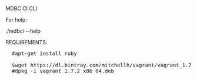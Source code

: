 MDBC CI CLI

For help:

  ./mdbci --help
  
REQUIREMENTS:
<pre>
  #apt-get install ruby
  
  $wget https://dl.bintray.com/mitchellh/vagrant/vagrant_1.7.2_x86_64.deb
  #dpkg -i vagrant_1.7.2_x86_64.deb
</pre>
  
  

